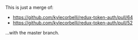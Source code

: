 This is just a merge of:

* https://github.com/kylecorbelli/redux-token-auth/pull/64
* https://github.com/kylecorbelli/redux-token-auth/pull/52

...with the master branch.